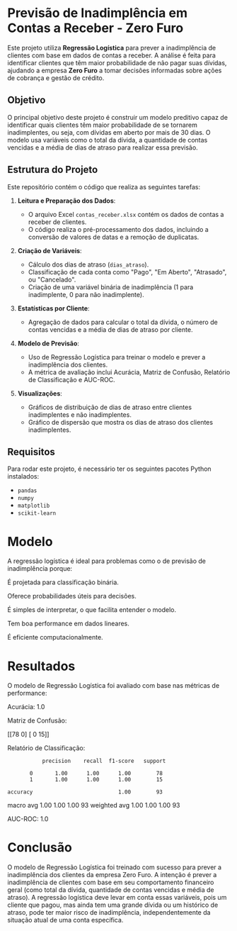 # Previsão de Inadimplência em Contas a Receber - Zero Furo

Este projeto utiliza **Regressão Logística** para prever a inadimplência de clientes com base em dados de contas a receber. A análise é feita para identificar clientes que têm maior probabilidade de não pagar suas dívidas, ajudando a empresa **Zero Furo** a tomar decisões informadas sobre ações de cobrança e gestão de crédito.

## Objetivo

O principal objetivo deste projeto é construir um modelo preditivo capaz de identificar quais clientes têm maior probabilidade de se tornarem inadimplentes, ou seja, com dívidas em aberto por mais de 30 dias. O modelo usa variáveis como o total da dívida, a quantidade de contas vencidas e a média de dias de atraso para realizar essa previsão.

## Estrutura do Projeto

Este repositório contém o código que realiza as seguintes tarefas:

1. **Leitura e Preparação dos Dados**:
   - O arquivo Excel `contas_receber.xlsx` contém os dados de contas a receber de clientes.
   - O código realiza o pré-processamento dos dados, incluindo a conversão de valores de datas e a remoção de duplicatas.

2. **Criação de Variáveis**:
   - Cálculo dos dias de atraso (`dias_atraso`).
   - Classificação de cada conta como "Pago", "Em Aberto", "Atrasado", ou "Cancelado".
   - Criação de uma variável binária de inadimplência (1 para inadimplente, 0 para não inadimplente).

3. **Estatísticas por Cliente**:
   - Agregação de dados para calcular o total da dívida, o número de contas vencidas e a média de dias de atraso por cliente.

4. **Modelo de Previsão**:
   - Uso de Regressão Logística para treinar o modelo e prever a inadimplência dos clientes.
   - A métrica de avaliação inclui Acurácia, Matriz de Confusão, Relatório de Classificação e AUC-ROC.

5. **Visualizações**:
   - Gráficos de distribuição de dias de atraso entre clientes inadimplentes e não inadimplentes.
   - Gráfico de dispersão que mostra os dias de atraso dos clientes inadimplentes.

## Requisitos

Para rodar este projeto, é necessário ter os seguintes pacotes Python instalados:

- `pandas`
- `numpy`
- `matplotlib`
- `scikit-learn`

# Modelo

A regressão logística é ideal para problemas como o de previsão de inadimplência porque:

É projetada para classificação binária.

Oferece probabilidades úteis para decisões.

É simples de interpretar, o que facilita entender o modelo.

Tem boa performance em dados lineares.

É eficiente computacionalmente.

# Resultados

O modelo de Regressão Logística foi avaliado com base nas métricas de performance:

Acurácia: 1.0

Matriz de Confusão:

 [[78  0]
 [ 0 15]]
 
Relatório de Classificação:

               precision    recall  f1-score   support

           0       1.00      1.00      1.00        78
           1       1.00      1.00      1.00        15

    accuracy                           1.00        93
   macro avg       1.00      1.00      1.00        93
weighted avg       1.00      1.00      1.00        93

AUC-ROC: 1.0

# Conclusão

O modelo de Regressão Logística foi treinado com sucesso para prever a inadimplência dos clientes da empresa Zero Furo. A intenção é prever a inadimplência de clientes com base em seu comportamento financeiro geral (como total da dívida, quantidade de contas vencidas e média de atraso). A regressão logística deve levar em conta essas variáveis, pois um cliente que pagou, mas ainda tem uma grande dívida ou um histórico de atraso, pode ter maior risco de inadimplência, independentemente da situação atual de uma conta específica.
